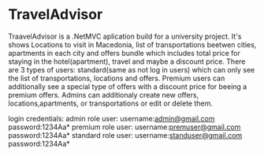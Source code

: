 # TravelAdvisor

TraavelAdvisor is a .NetMVC aplication build for a university project. It's shows Locations to visit in Macedonia, 
list of transportations beetwen cities, apartments in each city and offers bundle which includes total price for staying in the hotel(apartment), travel and maybe a discount price. There are 3 types of users: standard(same as not log in users) which can only see the list of transportations, locations and offers. Premium users can additionally see a special type of offers with a discount price for beeing a premium offers. Admins can additionaly create new offers, locations,apartments, or transportations or edit or delete them.  

login credentials:
admin role user: username:admin@gmail.com     password:1234Aa*
premium role user: username:premuser@gmail.com   password:1234Aa*
standard role user: username:standuser@gmail.com  password:1234Aa*
